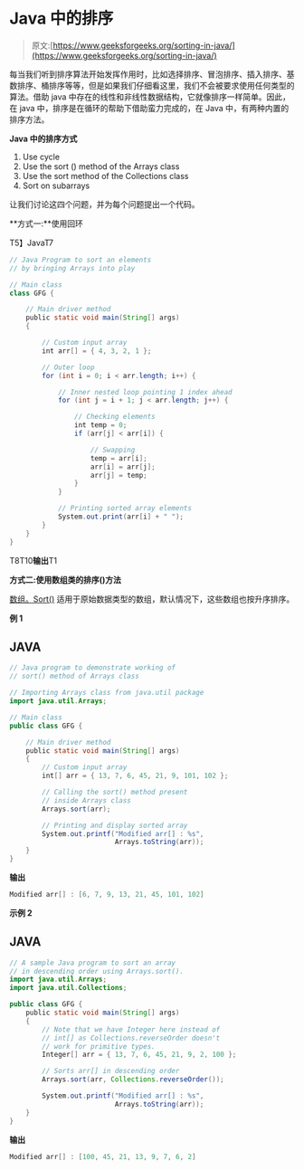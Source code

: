 # Java 中的排序

> 原文:[https://www.geeksforgeeks.org/sorting-in-java/](https://www.geeksforgeeks.org/sorting-in-java/)

每当我们听到排序算法开始发挥作用时，比如选择排序、冒泡排序、插入排序、基数排序、桶排序等等，但是如果我们仔细看这里，我们不会被要求使用任何类型的算法。借助 java 中存在的线性和非线性数据结构，它就像排序一样简单。因此，在 java 中，排序是在循环的帮助下借助蛮力完成的，在 Java 中，有两种内置的排序方法。

**Java 中的排序方式**

1.  Use cycle
2.  Use the sort () method of the Arrays class
3.  Use the sort method of the Collections class
4.  Sort on subarrays

让我们讨论这四个问题，并为每个问题提出一个代码。

**方式一:**使用回环

T5】JavaT7

```java
// Java Program to sort an elements
// by bringing Arrays into play

// Main class
class GFG {

    // Main driver method
    public static void main(String[] args)
    {

        // Custom input array
        int arr[] = { 4, 3, 2, 1 };

        // Outer loop
        for (int i = 0; i < arr.length; i++) {

            // Inner nested loop pointing 1 index ahead
            for (int j = i + 1; j < arr.length; j++) {

                // Checking elements
                int temp = 0;
                if (arr[j] < arr[i]) {

                    // Swapping
                    temp = arr[i];
                    arr[i] = arr[j];
                    arr[j] = temp;
                }
            }

            // Printing sorted array elements
            System.out.print(arr[i] + " ");
        }
    }
}
```

T8T10**输出**T1

**方式二:**使用数组类**的排序()方法**

[数组。Sort()](https://www.geeksforgeeks.org/arrays-sort-in-java-with-examples/) 适用于原始数据类型的数组，默认情况下，这些数组也按升序排序。

**例 1**

## JAVA

```java
// Java program to demonstrate working of
// sort() method of Arrays class

// Importing Arrays class from java.util package
import java.util.Arrays;

// Main class
public class GFG {

    // Main driver method
    public static void main(String[] args)
    {
        // Custom input array
        int[] arr = { 13, 7, 6, 45, 21, 9, 101, 102 };

        // Calling the sort() method present
        // inside Arrays class
        Arrays.sort(arr);

        // Printing and display sorted array
        System.out.printf("Modified arr[] : %s",
                          Arrays.toString(arr));
    }
}
```

**输出**

```java
Modified arr[] : [6, 7, 9, 13, 21, 45, 101, 102]
```

**示例 2**

## JAVA

```java
// A sample Java program to sort an array
// in descending order using Arrays.sort().
import java.util.Arrays;
import java.util.Collections;

public class GFG {
    public static void main(String[] args)
    {
        // Note that we have Integer here instead of
        // int[] as Collections.reverseOrder doesn't
        // work for primitive types.
        Integer[] arr = { 13, 7, 6, 45, 21, 9, 2, 100 };

        // Sorts arr[] in descending order
        Arrays.sort(arr, Collections.reverseOrder());

        System.out.printf("Modified arr[] : %s",
                          Arrays.toString(arr));
    }
}
```

**输出**

```java
Modified arr[] : [100, 45, 21, 13, 9, 7, 6, 2]
```